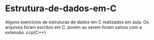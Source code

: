 # Estrutura-de-dados-em-C
Alguns exercícios de estruturas de dados em C realizados em aula.
Os arquivos foram escritos em C, porém ao serem foram salvos com a extensão .ccp(C++)
